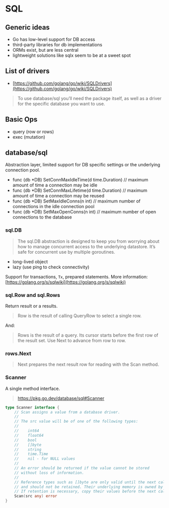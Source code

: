 # SQL

## Generic ideas

* Go has low-level support for DB access
* third-party libraries for db implementations
* ORMs exist, but are less central
* lightweight solutions like sqlx seem to be at a sweet spot

## List of drivers

* [https://github.com/golang/go/wiki/SQLDrivers](https://github.com/golang/go/wiki/SQLDrivers)

> To use database/sql you’ll need the package itself, as well as a driver for
> the specific database you want to use.

## Basic Ops

* query (row or rows)
* exec (mutation)

## database/sql

Abstraction layer, limited support for DB specific settings or the underlying
connection pool.

* func (db *DB) SetConnMaxIdleTime(d time.Duration) // maximum amount of time a connection may be idle
* func (db *DB) SetConnMaxLifetime(d time.Duration) // maximum amount of time a connection may be reused
* func (db *DB) SetMaxIdleConns(n int) // maximum number of connections in the idle connection pool
* func (db *DB) SetMaxOpenConns(n int) // maximum number of open connections to the database


### sql.DB

> The sql.DB abstraction is designed to keep you from worrying about how to
> manage concurrent access to the underlying datastore. It’s safe for
> concurrent use by multiple goroutines.

* long-lived object
* lazy (use ping to check connectivity)

Support for transactions, `Tx`, prepared statements. More information:
[https://golang.org/s/sqlwiki](https://golang.org/s/sqlwiki)


### sql.Row and sql.Rows

Return result or a results.

> Row is the result of calling QueryRow to select a single row. 

And:

> Rows is the result of a query. Its cursor starts before the first row of the
> result set. Use Next to advance from row to row. 

### rows.Next

> Next prepares the next result row for reading with the Scan method. 


### Scanner

A single method interface.

> https://pkg.go.dev/database/sql#Scanner

```go
type Scanner interface {
	// Scan assigns a value from a database driver.
	//
	// The src value will be of one of the following types:
	//
	//    int64
	//    float64
	//    bool
	//    []byte
	//    string
	//    time.Time
	//    nil - for NULL values
	//
	// An error should be returned if the value cannot be stored
	// without loss of information.
	//
	// Reference types such as []byte are only valid until the next call to Scan
	// and should not be retained. Their underlying memory is owned by the driver.
	// If retention is necessary, copy their values before the next call to Scan.
	Scan(src any) error
}
```

